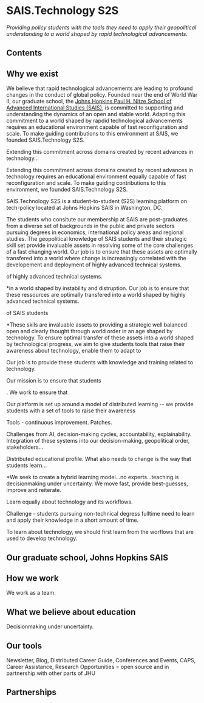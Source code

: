 # SAIS.Technology S2S

*Providing policy students with the tools they need to apply their geopolitical understanding to a world shaped by rapid technological advancements.*

## Contents

## Why we exist

We believe that rapid technological advancements are leading to profound changes in the conduct of global policy. Founded near the end of World War II, our graduate school, the [Johns Hopkins Paul H. Nitze School of Advanced International Studies (SAIS)](https://www.sais-jhu.edu/), is committed to supporting and understanding the dynamics of an open and stable world. Adapting this commitment to a world shaped by rapdid technological advancements requires an educational environment capable of fast reconfiguration and scale. To make guiding contributions to this environment at SAIS, we founded SAIS.Technology S2S.

Extending this commitment across domains created by recent advances in technology...

Extending this commitment across domains created by recent advances in technology requires an educational environment equally capable of fast reconfiguration and scale. To make guiding contributions to this environment, we founded SAIS.Technology S2S. 

SAIS.Technology S2S is a student-to-student (S2S) learning platform on tech-policy located at Johns Hopkins SAIS in Washington, DC. 


The students who consitute our membership at SAIS are post-graduates from a diverse set of backgrounds in the public and private sectors pursuing degrees in economics, international policy areas and regional studies. The geopolitical knowledge of SAIS students and their strategic skill set provide invaluable assets in resolving some of the core challenges of a fast changing world. Our job is to ensure that these assets are optimally transfered into a world where change is increasingly correlated with the developement and deployment of highly advanced technical systems.


of highly advanced technical systems. 


*in a world shaped by instability and distruption. Our job is to ensure that these ressources are optimally transfered into a world shaped by highly advanced technical systems. 

of SAIS students 

*These skils are invaluable assets to providing a strategic well balanced open and clearly thought through world order in an age shaped by technology. To ensure optimal transfer of these assets into a world shaped by technological progress, we aim to give students tools that raise their awareness about technology, enable them to adapt to 


Our job is to provide these students with knowledge and training related to technology.

Our mission is to ensure that students 

. We work to ensure that 


Our platform is set up around a model of distributed learning -- we provide students with a set of tools to raise their awareness 

Tools - continuous improvement. Patches. 

Challenges from AI, decision-making cycles, accountability, explainability. Integration of these systems into our decision-making, geopolitical order, stakeholders...

Distributed educational profile. What also needs to change is the way that students learn...

*We seek to create a hybrid learning model...no experts...teaching is decisionmaking under uncertainty. We move fast, provide best-guesses, improve and reiterate. 

Learn equally about technology and its workflows. 

Challenge - students pursuing non-technical degress fulltime need to learn and apply their knowledge in a short amount of time. 

To learn about technology, we should first learn from the worflows that are used to develop technology. 






## Our graduate school, Johns Hopkins SAIS

## How we work

We work as a team. 

## What we believe about education

Decisionmaking under uncertainty. 
## Our tools

Newsletter, Blog, Distributed Career Guide, Conferences and Events, CAPS, Career Assistance, Research Opportunities = open source and in partnership with other parts of JHU

## Partnerships






